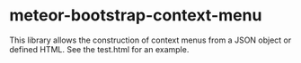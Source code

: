 meteor-bootstrap-context-menu
=============================

This library allows the construction of context menus from a JSON object or defined HTML. See the test.html for an example.
